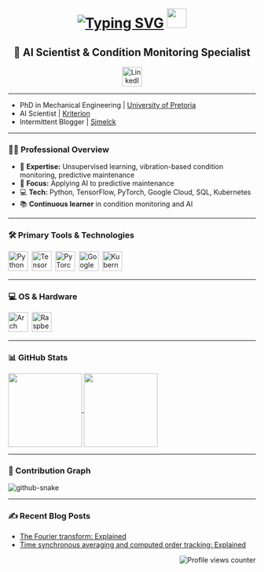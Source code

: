 <h1 align="center">
  <a href="https://git.io/typing-svg"><img src="https://readme-typing-svg.demolab.com?font=Fira+Code&size=30&duration=2500&pause=500&center=true&vCenter=true&width=200&lines=Hi!;I'm+Ryan." alt="Typing SVG" /></a>
  <img src="https://media.giphy.com/media/hvRJCLFzcasrR4ia7z/giphy.gif" width="40">
</h1>

<h2 align="center">🤖 AI Scientist & Condition Monitoring Specialist</h2>

<p align="center">
  <a href="https://www.linkedin.com/in/yourprofile"><img src="https://user-images.githubusercontent.com/74038190/235294012-0a55e343-37ad-4b0f-924f-c8431d9d2483.gif" width="40" alt="LinkedIn"></a>
</p>

<hr>

<ul>
  <li>PhD in Mechanical Engineering | <a href="https://www.up.ac.za/mechanical-and-aeronautical-engineering">University of Pretoria</a></li>
  <li>AI Scientist | <a href="https://kriterion.ai/">Kriterion</a></li>
  <li>Intermittent Blogger | <a href="https://ryanbalshaw.github.io/sjmelck_pages/">Sjmelck</a></li>
</ul>

<hr>

<h3>👨‍💻 Professional Overview</h3>
<ul>
  <li>🔬 <strong>Expertise:</strong> Unsupervised learning, vibration-based condition monitoring, predictive maintenance</li>
  <li>🚀 <strong>Focus:</strong> Applying AI to predictive maintenance</li>
  <li>💻 <strong>Tech:</strong> Python, TensorFlow, PyTorch, Google Cloud, SQL, Kubernetes</li>
  <li>📚 <strong>Continuous learner</strong> in condition monitoring and AI</li>
</ul>

<hr>

<h3>🛠️ Primary Tools & Technologies</h3>

<p>
<img src="https://cdn.jsdelivr.net/gh/devicons/devicon@latest/icons/python/python-original.svg" title="Python" alt="Python" width="40" height="40"/>&nbsp;
<img src="https://cdn.jsdelivr.net/gh/devicons/devicon@latest/icons/tensorflow/tensorflow-original.svg" title="TensorFlow" alt="TensorFlow" width="40" height="40"/>&nbsp;
<img src="https://cdn.jsdelivr.net/gh/devicons/devicon@latest/icons/pytorch/pytorch-original.svg" title="PyTorch" alt="PyTorch" width="40" height="40"/>&nbsp;
<img src="https://cdn.jsdelivr.net/gh/devicons/devicon@latest/icons/googlecloud/googlecloud-original.svg" title="Google Cloud" alt="Google Cloud" width="40" height="40"/>&nbsp;
<img src="https://cdn.jsdelivr.net/gh/devicons/devicon@latest/icons/kubernetes/kubernetes-original.svg" title="Kubernetes" alt="Kubernetes" width="40" height="40"/>&nbsp;
</p>

<hr>

<h3>💻 OS & Hardware</h3>

<p>
<img src="https://cdn.jsdelivr.net/gh/devicons/devicon@latest/icons/archlinux/archlinux-original.svg" title="Arch Linux" alt="Arch Linux" width="40" height="40"/>&nbsp;
<img src="https://cdn.jsdelivr.net/gh/devicons/devicon@latest/icons/raspberrypi/raspberrypi-original.svg" title="Raspberry Pi" alt="Raspberry Pi" width="40" height="40"/>&nbsp;
</p>

<hr>

<h3>📊 GitHub Stats</h3>

<a href="https://github.com/anuraghazra/github-readme-stats">
  <img height=150 align="center" src="https://github-readme-stats.vercel.app/api?username=RyanBalshaw&theme=dracula&show_icons=true&rank_icon=github" />
</a>
<a href="https://github.com/anuraghazra/convoychat">
  <img height=150 align="center" src="https://github-readme-stats.vercel.app/api/top-langs?username=RyanBalshaw&layout=compact&langs_count=8&card_width=320&theme=dracula" />
</a>

<hr>

<h3>🐍 Contribution Graph</h3>

<picture>
  <source media="(prefers-color-scheme: dark)" srcset="https://raw.githubusercontent.com/RyanBalshaw/RyanBalshaw/snake-contribution-graph/github-contribution-grid-snake-dark.svg" />
  <source media="(prefers-color-scheme: light)" srcset="https://raw.githubusercontent.com/RyanBalshaw/RyanBalshaw/snake-contribution-graph/github-contribution-grid-snake.svg" />
  <img alt="github-snake" src="github-snake.svg" />
</picture>

<hr>

<h3>✍️ Recent Blog Posts</h3>
<ul>
  <li><a href="https://ryanbalshaw.github.io/sjmelck_pages/blog/the-fourier-transform-explained/">The Fourier transform: Explained</a></li>
  <li><a href="https://ryanbalshaw.github.io/sjmelck_pages/blog/the-tsa-and-cot-explained/">Time synchronous averaging and computed order tracking: Explained</a></li>
</ul>

<p align="right"><img src="https://komarev.com/ghpvc/?username=RyanBalshaw&style=flat-square&color=blue" alt="Profile views counter"></p>